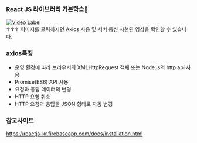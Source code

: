 ### React JS 라이브러리 기본학습🖖
[![Video Label](https://user-images.githubusercontent.com/48913713/107014986-a6477180-67df-11eb-92f8-95b152b4a283.png)](https://youtu.be/z0wnOsB-uZ8)</br>
↑↑↑ 이미지를 클릭하시면 Axios 사용 및 서버 통신 시현된 영상을 확인할 수 있습니다.

### axios특징
- 운영 환경에 따라 브라우저의 XMLHttpRequest 객체 또는 Node.js의 http api 사용
- Promise(ES6) API 사용
- 요청과 응답 데이터의 변형
- HTTP 요청 취소
- HTTP 요청과 응답을 JSON 형태로 자동 변경

### 참고사이트 
https://reactjs-kr.firebaseapp.com/docs/installation.html

